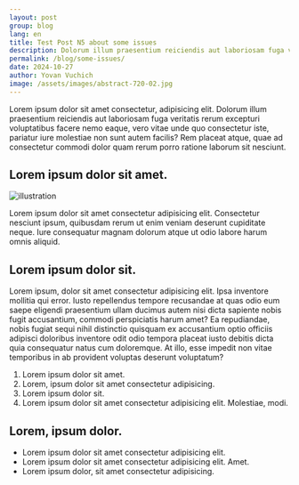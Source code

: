 ```yaml
---
layout: post
group: blog
lang: en
title: Test Post N5 about some issues
description: Dolorum illum praesentium reiciendis aut laboriosam fuga veritatis rerum excepturi
permalink: /blog/some-issues/
date: 2024-10-27
author: Yovan Vuchich
image: /assets/images/abstract-720-02.jpg
---
```


Lorem ipsum dolor sit amet consectetur, adipisicing elit. Dolorum illum praesentium reiciendis aut laboriosam fuga veritatis rerum excepturi voluptatibus facere nemo eaque, vero vitae unde quo consectetur iste, pariatur iure molestiae non sunt autem facilis? Rem placeat atque, quae ad consectetur commodi dolor quam rerum porro ratione laborum sit nesciunt.

## Lorem ipsum dolor sit amet.

![illustration]({{site.baseurl}}/assets/images/brain-7486704_1920.jpg)

Lorem ipsum dolor sit amet consectetur adipisicing elit. Consectetur nesciunt ipsum, quibusdam rerum ut enim veniam deserunt cupiditate neque. Iure consequatur magnam dolorum atque ut odio labore harum omnis aliquid.

## Lorem ipsum dolor sit.

Lorem ipsum, dolor sit amet consectetur adipisicing elit. Ipsa inventore mollitia qui error. Iusto repellendus tempore recusandae at quas odio eum saepe eligendi praesentium ullam ducimus autem nisi dicta sapiente nobis fugit accusantium, commodi perspiciatis harum amet? Ea repudiandae, nobis fugiat sequi nihil distinctio quisquam ex accusantium optio officiis adipisci doloribus inventore odit odio tempora placeat iusto debitis dicta quia consequatur natus cum doloremque. At illo, esse impedit non vitae temporibus in ab provident voluptas deserunt voluptatum?

1. Lorem ipsum dolor sit amet.
1. Lorem, ipsum dolor sit amet consectetur adipisicing.
1. Lorem ipsum dolor sit.
1. Lorem ipsum dolor sit amet consectetur adipisicing elit. Molestiae, modi.

## Lorem, ipsum dolor.

- Lorem ipsum dolor sit amet consectetur adipisicing elit.
- Lorem ipsum dolor sit amet consectetur adipisicing elit. Amet.
- Lorem ipsum dolor, sit amet consectetur adipisicing.
